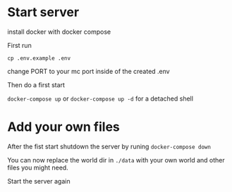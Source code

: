 # Start server

install docker with docker compose

First run

`cp .env.example .env`

change PORT to your mc port inside of the created .env

Then do a first start

`docker-compose up` or `docker-compose up -d` for a detached shell

# Add your own files

After the fist start shutdown the server by runing  `docker-compose down`

You can now replace the world dir in `./data` with your own world and other files you might need.

Start the server again
